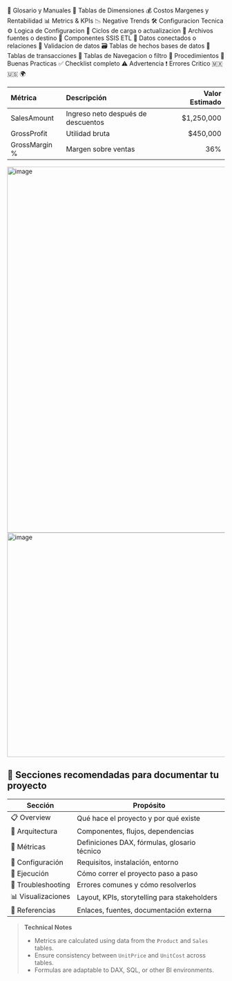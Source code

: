 📘 Glosario y Manuales
🧮 Tablas de Dimensiones
💰 Costos Margenes y Rentabilidad
📊 Metrics & KPIs 
📉 Negative Trends 
🛠️ Configuracion Tecnica
⚙️ Logica de Configuracion
🔄 Ciclos de carga o actualizacion
📂 Archivos fuentes o destino
🧱 Componentes SSIS ETL
🧷 Datos conectados o relaciones
🧪 Validacion de datos
🗃️ Tablas de hechos bases de datos
🧾 Tablas de transacciones
🧭 Tablas de Navegacion o filtro
📑 Procedimientos
🧠 Buenas Practicas
✅ Checklist completo
⚠️ Advertencia
❗ Errores Critico
🇲🇽
🇺🇸
🌍


| Métrica         | Descripción                         | Valor Estimado |
|:----------------|:------------------------------------|----------------:|
| SalesAmount     | Ingreso neto después de descuentos  | $1,250,000      |
| GrossProfit     | Utilidad bruta                      | $450,000        |
| GrossMargin %   | Margen sobre ventas                 | 36%             |




<img width="1722" height="848" alt="image" src="https://github.com/user-attachments/assets/5958bf3c-5568-4a29-90cf-6aff84efde5e" />

<img width="968" height="520" alt="image" src="https://github.com/user-attachments/assets/f9b9b62b-7a75-474e-8541-580f0eba5ffb" />


## 📘 Secciones recomendadas para documentar tu proyecto

| Sección              | Propósito                                                                 |
|----------------------|---------------------------------------------------------------------------|
| 📋 Overview           | Qué hace el proyecto y por qué existe                                     |
| 🧱 Arquitectura       | Componentes, flujos, dependencias                                          |
| 🧮 Métricas           | Definiciones DAX, fórmulas, glosario técnico                              |
| 🔧 Configuración      | Requisitos, instalación, entorno                                           |
| 🚀 Ejecución          | Cómo correr el proyecto paso a paso                                       |
| 🧪 Troubleshooting    | Errores comunes y cómo resolverlos                                        |
| 📊 Visualizaciones    | Layout, KPIs, storytelling para stakeholders                              |
| 📂 Referencias        | Enlaces, fuentes, documentación externa                                   |





> **Technical Notes**  
> - Metrics are calculated using data from the `Product` and `Sales` tables.  
> - Ensure consistency between `UnitPrice` and `UnitCost` across tables.  
> - Formulas are adaptable to DAX, SQL, or other BI environments.

